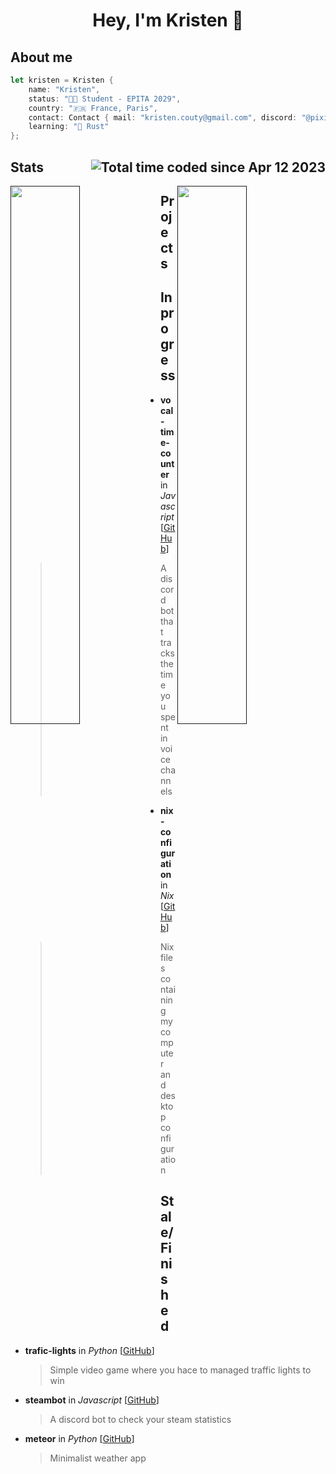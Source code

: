<h1 align="center"> Hey, I'm Kristen 👋 </h1>

## About me

```rust
let kristen = Kristen { 
	name: "Kristen",
	status: "👨‍🎓 Student - EPITA 2029",
	country: "🇫🇷 France, Paris", 
	contact: Contact { mail: "kristen.couty@gmail.com", discord: "@pixilie", },
	learning: "🦀 Rust"
};
```

## Stats <img src="https://wakatime.com/badge/user/0ebf63dd-06b9-44c5-9f1f-54c54f263777.svg" alt="Total time coded since Apr 12 2023" align="right"/>

<a href=""> <img align="left" width="47%" src="https://github-readme-stats.vercel.app/api?username=pixilie&theme=tokyonight&hide_border=false&include_all_commits=true&count_private=true"/> </a>
<a href=""> <img align="right" width="47%" src="https://github-readme-stats.vercel.app/api/wakatime?username=pixilie&layout=compact&langs_count=10&theme=tokyonight&custom_title=Time%20by%20language"/> </a>

## Projects

## In progress

-   **vocal-time-counter** in _Javascript_ [[GitHub](https://github.com/pixilie/vocal-time-counter/)]

    > A discord bot that tracks the time you spent in voice channels

-   **nix-configuration** in _Nix_ [[GitHub](https://github.com/pixilie/nix-configuration/)]

    > Nix files containing my computer and desktop configuration

## Stale/Finished

-   **trafic-lights** in _Python_ [[GitHub](https://github.com/pixilie/traffic-lights/)]

    > Simple video game where you hace to managed traffic lights to win

-   **steambot** in _Javascript_ [[GitHub](https://github.com/pixilie/steambot/)]

    > A discord bot to check your steam statistics

-   **meteor** in _Python_ [[GitHub](https://github.com/pixilie/meteor/)]

    > Minimalist weather app
